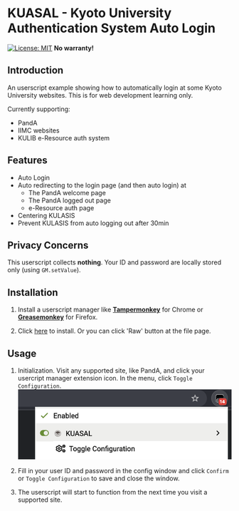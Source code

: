 # KUASAL - Kyoto University Authentication System Auto Login

[![License: MIT](https://img.shields.io/badge/License-MIT-yellow.svg)](https://opensource.org/licenses/MIT)
**No warranty!**

## Introduction

An userscript example showing how to automatically login at some Kyoto University websites. This is for web development learning only.

Currently supporting:
- PandA
- IIMC websites
- KULIB e-Resource auth system

## Features

- Auto Login
- Auto redirecting to the login page (and then auto login) at
  - The PandA welcome page
  - The PandA logged out page
  - e-Resource auth page
- Centering KULASIS
- Prevent KULASIS from auto logging out after 30min

## Privacy Concerns

This userscript collects **nothing**. Your ID and password are locally stored only (using `GM.setValue`).

## Installation

1. Install a userscript manager like [**Tampermonkey**](https://chrome.google.com/webstore/detail/tampermonkey/dhdgffkkebhmkfjojejmpbldmpobfkfo?hl=zh-CN) for Chrome or [**Greasemonkey**](https://addons.mozilla.org/en-US/firefox/addon/greasemonkey/) for Firefox.

2. Click [here](https://github.com/E011011101001/KUASAL/raw/main/KUASAL.user.js) to install. Or you can click 'Raw' button at the file page.

## Usage

1. Initialization. Visit any supported site, like PandA, and click your usercript manager extension icon. In the menu, click `Toggle Configuration`.
![](https://raw.githubusercontent.com/E011011101001/KUASAL/main/imgs/menu.png)

2. Fill in your user ID and password in the config window and click `Confirm` or `Toggle Configuration` to save and close the window.

3. The userscript will start to function from the next time you visit a supported site.
